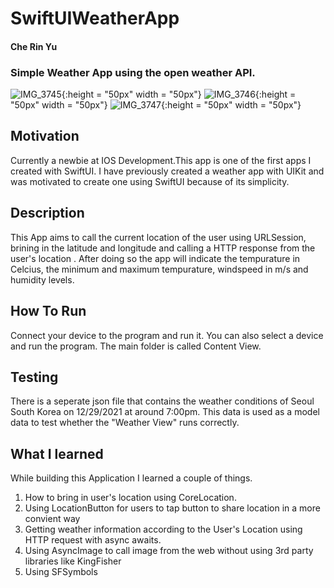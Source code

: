# SwiftUIWeatherApp
#### Che Rin Yu 
### Simple Weather App using the open weather API. 

![IMG_3745](https://user-images.githubusercontent.com/66363530/147659161-2cc831ff-a125-44cf-8184-13d21678fff1.PNG){:height = "50px" width = "50px"}
![IMG_3746](https://user-images.githubusercontent.com/66363530/147659169-d35d63f6-38f2-4728-a75a-c4466c00b62a.PNG){:height = "50px" width = "50px"}
![IMG_3747](https://user-images.githubusercontent.com/66363530/147659175-49dc5f3a-dd3c-43d1-aeca-29f37ad3ba0c.PNG){:height = "50px" width = "50px"}


## Motivation 
Currently a newbie at IOS Development.This app is one of the first apps I created with SwiftUI. I have previously created a weather app with UIKit and was motivated to create one using SwiftUI because of its simplicity. 

## Description 
This App aims to call the current location of the user using URLSession, brining in the latitude and longitude and calling a HTTP response from the user's location . After doing so the app will indicate the tempurature in Celcius, the minimum and maximum tempurature, windspeed in m/s and humidity levels. 

## How To Run 
Connect your device to the program and run it. 
You can also select a device and run the program. The main folder is called Content View. 

## Testing 
There is a seperate json file that contains the weather conditions of Seoul South Korea on 12/29/2021 at around 7:00pm. This data is used as a model data to test  whether the "Weather View" runs correctly. 

## What I learned 
While building this Application I learned a couple of things. 
1. How to bring in user's location using CoreLocation.
2. Using LocationButton for users to tap button to share location in a more convient way
3. Getting weather information according to the User's Location using HTTP request with async awaits.  
4. Using AsyncImage to call image from the web without using 3rd party libraries like KingFisher 
5. Using SFSymbols 


